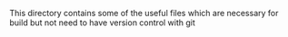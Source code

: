 This directory contains some of the useful files which are necessary for build but not need to have version control with git